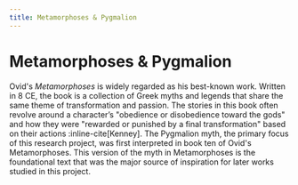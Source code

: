 ```yaml
---
title: Metamorphoses & Pygmalion
---
```

# Metamorphoses & Pygmalion
Ovid's *Metamorphoses* is widely regarded as his best-known work. Written in 8 CE, the book is a collection of Greek myths and legends that share the same theme of transformation and passion. The stories in this book often revolve around a character’s "obedience or disobedience toward the gods" and how they were "rewarded or punished by a final transformation" based on their actions :inline-cite[Kenney]. The Pygmalion myth, the primary focus of this research project, was first interpreted in book ten of Ovid's Metamorphoses. This version of the myth in Metamorphoses is the foundational text that was the major source of inspiration for later works studied in this project.